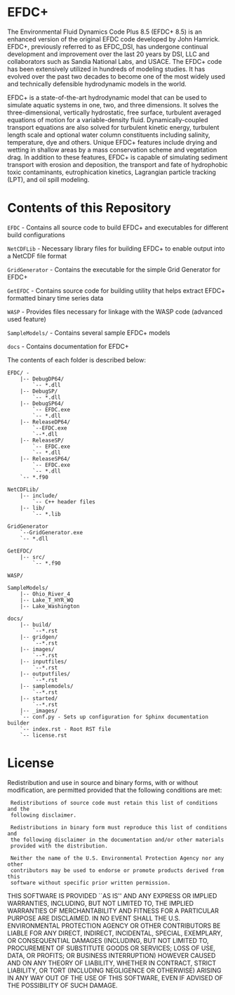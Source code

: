 # EFDC+

The Environmental Fluid Dynamics Code Plus 8.5 (EFDC+ 8.5) is an enhanced version of the original EFDC code developed by John Hamrick.  EFDC+, previously referred to as EFDC_DSI, has undergone continual development and improvement over the last 20 years by DSI, LLC and collaborators such as Sandia National Labs, and USACE.  The EFDC+ code has been extensively utilized in hundreds of modeling studies.  It has evolved over the past two decades to become one of the most widely used and technically defensible hydrodynamic models in the world. 

 
EFDC+ is a state-of-the-art hydrodynamic model that can be used to simulate aquatic systems in one, two, and three dimensions.  It solves the three-dimensional, vertically hydrostatic, free surface, turbulent averaged equations of motion for a variable-density fluid.  Dynamically-coupled transport equations are also solved for turbulent kinetic energy, turbulent length scale and optional water column constituents including salinity, temperature, dye and others.  Unique EFDC+ features include drying and wetting in shallow areas by a mass conservation scheme and vegetation drag.  In addition to these features, EFDC+ is capable of simulating sediment transport with erosion and deposition, the transport and fate of hydrophobic toxic contaminants, eutrophication kinetics, Lagrangian particle tracking (LPT), and oil spill modeling. 


# Contents of this Repository

``EFDC`` - Contains all source code to build EFDC+ and executables for different build configurations

``NetCDFLib`` - Necessary library files for building EFDC+ to enable output into a NetCDF file format

``GridGenerator`` - Contains the executable for the simple Grid Generator for EFDC+

``GetEFDC`` - Contains source code for building utility that helps extract EFDC+ formatted binary time series data

``WASP`` - Provides files necessary for linkage with the WASP code (advanced used feature)

``SampleModels/`` - Contains several sample EFDC+ models

``docs`` - Contains documentation for EFDC+

The contents of each folder is described below:

	EFDC/ - 
		|-- DebugDP64/ 
			`-- *.dll
		|-- DebugSP/
			`-- *.dll
		|-- DebugSP64/
			`-- EFDC.exe
			`-- *.dll
		|-- ReleaseDP64/
			`--EFDC.exe
			`--*.dll
		|-- ReleaseSP/
			`-- EFDC.exe
			`-- *.dll
		|-- ReleaseSP64/
			`-- EFDC.exe
			`-- *.dll
		`-- *.f90

	NetCDFLib/
		|--	include/
			`-- C++ header files
		|--	lib/
			`-- *.lib 

	GridGenerator
		`--GridGenerator.exe
		`--	*.dll

	GetEFDC/
		|-- src/
			`-- *.f90

	WASP/
	
	SampleModels/
		|-- Ohio_River_4
		|-- Lake_T_HYR_WQ
		|-- Lake_Washington

	docs/ 
		|-- build/
			`--*.rst
		|-- gridgen/
			`--*.rst
		|-- images/
			`--*.rst
		|-- inputfiles/
			`--*.rst
		|-- outputfiles/
			`--*.rst
		|-- samplemodels/
			`--*.rst
		|-- started/
			`--*.rst
		|-- _images/
		`-- conf.py - Sets up configuration for Sphinx documentation builder
		`-- index.rst - Root RST file
		`-- license.rst
		
# License

Redistribution and use in source and binary forms, with or without modification, 
are permitted provided that the following conditions are met:

     Redistributions of source code must retain this list of conditions and the 
     following disclaimer.
  
     Redistributions in binary form must reproduce this list of conditions and 
     the following disclaimer in the documentation and/or other materials 
     provided with the distribution.
  
     Neither the name of the U.S. Environmental Protection Agency nor any other 
     contributors may be used to endorse or promote products derived from this 
     software without specific prior written permission. 

THIS SOFTWARE IS PROVIDED ``AS IS'' AND ANY EXPRESS OR IMPLIED 
WARRANTIES, INCLUDING, BUT NOT LIMITED TO, THE IMPLIED 
WARRANTIES OF MERCHANTABILITY AND FITNESS FOR A PARTICULAR 
PURPOSE ARE DISCLAIMED. IN NO EVENT SHALL THE U.S. ENVIRONMENTAL 
PROTECTION AGENCY OR OTHER CONTRIBUTORS BE LIABLE FOR ANY DIRECT, 
INDIRECT, INCIDENTAL, SPECIAL, EXEMPLARY, OR CONSEQUENTIAL 
DAMAGES (INCLUDING, BUT NOT LIMITED TO, PROCUREMENT OF 
SUBSTITUTE GOODS OR SERVICES; LOSS OF USE, DATA, OR PROFITS; OR 
BUSINESS INTERRUPTION) HOWEVER CAUSED AND ON ANY THEORY OF 
LIABILITY, WHETHER IN CONTRACT, STRICT LIABILITY, OR TORT 
(INCLUDING NEGLIGENCE OR OTHERWISE) ARISING IN ANY WAY OUT OF 
THE USE OF THIS SOFTWARE, EVEN IF ADVISED OF THE POSSIBILITY OF 
SUCH DAMAGE.